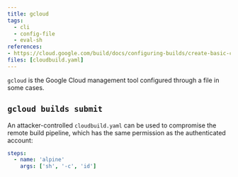 ```yaml
---
title: gcloud
tags:
  - cli
  - config-file
  - eval-sh
references: 
- https://cloud.google.com/build/docs/configuring-builds/create-basic-configuration 
files: [cloudbuild.yaml]
---
```


`gcloud` is the Google Cloud management tool configured through a file in some cases.

## `gcloud builds submit`

An attacker-controlled `cloudbuild.yaml` can be used to compromise the remote build pipeline, which has the same permission as the authenticated account:

```yaml
steps:
  - name: 'alpine'
    args: ['sh', '-c', 'id']
```
